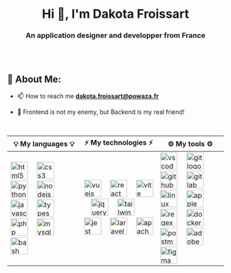 <h1 align="center">Hi 👋, I'm Dakota Froissart</h1>
<h3 align="center">An application designer and developper from France</h3>

</br>
</br>

<h2 align="left">💫 About Me:</h2>

- 📫 How to reach me **dakota.froissart@powaza.fr**

- 📌 Frontend is not my enemy, but Backend is my real friend!

</br>
<table>
  <thead>
    <tr>
      <th scope="col">💡 My languages 💡</th>
      <th scope="col">⚡ My technologies ⚡</th>
      <th scope="col">⚙️ My tools ⚙️</th>
    </tr>
  </thead>
  <tbody>
    <tr>
      <td align="left">
        <img src="https://skillicons.dev/icons?i=html" height="40" alt="html5 logo"  />
        <img width="12" />
        <img src="https://skillicons.dev/icons?i=css" height="40" alt="css3 logo"  />
        <img width="12" />
        <img src="https://skillicons.dev/icons?i=py" height="40" alt="python logo"  />
        <img width="12" />
        <img src="https://skillicons.dev/icons?i=nodejs" height="40" alt="nodejs logo"  />
        <img width="12" />
        <img src="https://skillicons.dev/icons?i=js" height="40" alt="javascript logo"  />
        <img width="12" />
        <img src="https://skillicons.dev/icons?i=ts" height="40" alt="typescript logo"  />
        <img width="12" />
        <img src="https://skillicons.dev/icons?i=php" height="40" alt="php logo"  />
        <img width="12" />
        <img src="https://skillicons.dev/icons?i=mysql" height="40" alt="mysql logo"  />
        <img width="12" />
        <img src="https://skillicons.dev/icons?i=bash" height="40" alt="bash logo"  />
      </td>
      <td align="left">
        <img src="https://skillicons.dev/icons?i=vue" height="40" alt="vuejs logo"  />
        <img width="12" />
        <img src="https://skillicons.dev/icons?i=react" height="40" alt="react logo"  />
        <img width="12" />
        <img src="https://skillicons.dev/icons?i=vite" height="40" alt="vite logo"  />
        <img width="12" />
        <img src="https://skillicons.dev/icons?i=jquery" height="40" alt="jquery logo"  />
        <img width="12" />
        <img src="https://skillicons.dev/icons?i=tailwind" height="40" alt="tailwindcss logo"  />
        <img width="12" />
        <img src="https://skillicons.dev/icons?i=jest" height="40" alt="jest logo"  />
        <img width="12" />
        <img src="https://skillicons.dev/icons?i=laravel" height="40" alt="laravel logo"  />
        <img width="12" />
        <img src="https://cdn.jsdelivr.net/gh/devicons/devicon/icons/apache/apache-original.svg" height="40" alt="apache logo"  />
      </td>
      <td align="left">
        <img src="https://skillicons.dev/icons?i=vscode" height="40" alt="vscode logo"  />
        <img width="12" />
        <img src="https://skillicons.dev/icons?i=git" height="40" alt="git logo"  />
        <img width="12" />
        <img src="https://skillicons.dev/icons?i=github" height="40" alt="github logo"  />
        <img width="12" />
        <img src="https://skillicons.dev/icons?i=gitlab" height="40" alt="gitlab logo"  />
        <img width="12" />
        <img src="https://skillicons.dev/icons?i=linux" height="40" alt="linux logo"  />
        <img width="12" />
        <img src="https://cdn.jsdelivr.net/gh/devicons/devicon/icons/apple/apple-original.svg" height="40" alt="apple logo"  />
        <img width="12" />
        <img src="https://skillicons.dev/icons?i=regex" height="40" alt="regex logo"  />
        <img width="12" />
        <img src="https://skillicons.dev/icons?i=docker" height="40" alt="docker logo"  />
        <img width="12" />
        <img src="https://skillicons.dev/icons?i=postman" height="40" alt="postman logo"  />
        <img width="12" />
        <img src="https://skillicons.dev/icons?i=ps" height="40" alt="adobephotoshop logo"  />
        <img width="12" />
        <img src="https://skillicons.dev/icons?i=figma" height="40" alt="figma logo"  />
      </td>
    </tr>
  </tbody>
</table>
